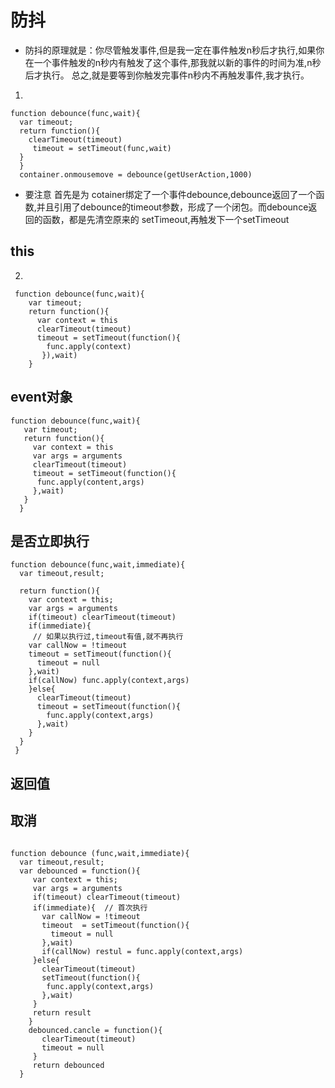 # 防抖
* 防抖的原理就是：你尽管触发事件,但是我一定在事件触发n秒后才执行,如果你在一个事件触发的n秒内有触发了这个事件,那我就以新的事件的时间为准,n秒后才执行。
总之,就是要等到你触发完事件n秒内不再触发事件,我才执行。
1.
```
function debounce(func,wait){
  var timeout;
  return function(){
    clearTimeout(timeout)
     timeout = setTimeout(func,wait)
  }
  }
  container.onmousemove = debounce(getUserAction,1000)
```
* 要注意 首先是为 cotainer绑定了一个事件debounce,debounce返回了一个函数,并且引用了debounce的timeout参数，形成了一个闭包。而debounce返回的函数，都是先清空原来的 setTimeout,再触发下一个setTimeout
## this
2.
```
 function debounce(func,wait){
    var timeout;
    return function(){
      var context = this
      clearTimeout(timeout)
      timeout = setTimeout(function(){
        func.apply(context)
       }),wait)
    }
```
## event对象
```
function debounce(func,wait){
   var timeout;
   return function(){
     var context = this
     var args = arguments
     clearTimeout(timeout)
     timeout = setTimeout(function(){
      func.apply(content,args)
     },wait)
   }
  }
```
## 是否立即执行
```
function debounce(func,wait,immediate){
  var timeout,result;

  return function(){
    var context = this;
    var args = arguments
    if(timeout) clearTimeout(timeout)
    if(immediate){
     // 如果以执行过,timeout有值,就不再执行
    var callNow = !timeout
    timeout = setTimeout(function(){
      timeout = null
    },wait)
    if(callNow) func.apply(context,args)
    }else{
      clearTimeout(timeout)
      timeout = setTimeout(function(){
        func.apply(context,args)
      },wait)
    }
  }
 }
```
## 返回值
## 取消
```

function debounce (func,wait,immediate){
  var timeout,result;
  var debounced = function(){
     var context = this;
     var args = arguments
     if(timeout) clearTimeout(timeout)
     if(immediate){  // 首次执行
       var callNow = !timeout
       timeout  = setTimeout(function(){
         timeout = null
       },wait)
       if(callNow) restul = func.apply(context,args)
     }else{
       clearTimeout(timeout)
       setTimeout(function(){
        func.apply(context,args)
       },wait)
     }
     return result
    }
    debounced.cancle = function(){
       clearTimeout(timeout)
       timeout = null
     }
     return debounced
  }

```
